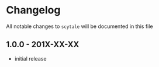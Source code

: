 # Changelog

All notable changes to `scytale` will be documented in this file

## 1.0.0 - 201X-XX-XX

- initial release
